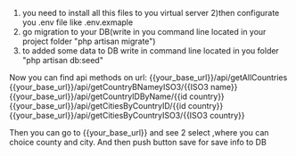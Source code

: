 1) you need to install all this files to you virtual server
2)then configurate you .env file like .env.exmaple
3) go migration to your DB(write in you command line located in your project folder "php artisan migrate")
4) to added some data to DB write in command line located in you folder "php artisan db:seed"


Now you can find api methods on url:
{{your_base_url}}/api/getAllCountries
{{your_base_url}}/api/getCountryBNameyISO3/{{ISO3 name}}
{{your_base_url}}/api/getCountryIDByName/{{id country}}
{{your_base_url}}/api/getCitiesByCountryID/{{id country}}
{{your_base_url}}/api/getCitiesByCountryISO3/{{ISO3 country}}


Then you can go to {{your_base_url}} and see 2 select ,where you can choice county and 
city. And then push button save for save info to DB 
